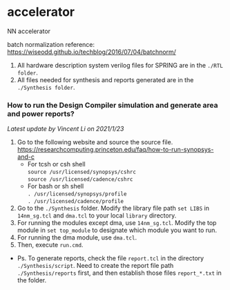 # accelerator
NN accelerator

batch normalization reference: https://wiseodd.github.io/techblog/2016/07/04/batchnorm/


1. All hardware description system verilog files for SPRING are in the `./RTL folder`.
2. All files needed for synthesis and reports generated are in the `./Synthesis folder`.

### How to run the Design Compiler simulation and generate area and power reports?
*Latest update by Vincent Li on 2021/1/23*

1. Go to the following website and source the source file. <https://researchcomputing.princeton.edu/faq/how-to-run-synopsys-and-c>
   * For tcsh or csh shell  
    `source /usr/licensed/synopsys/cshrc`  
    `source /usr/licensed/cadence/cshrc`  
   * For bash or sh shell  
    `. /usr/licensed/synopsys/profile`  
    `. /usr/licensed/cadence/profile`
2. Go to the `./Synthesis` folder. Modify the library file path `set LIBS` in `14nm_sg.tcl` and `dma.tcl` to your local `library` directory.
3. For running the modules except dma, use `14nm_sg.tcl`. Modify the top module in `set top_module` to designate which module you want to run.
4. For running the dma module, use `dma.tcl`.
5. Then, execute `run.cmd`.  

* Ps. To generate reports, check the file `report.tcl` in the directory `./Synthesis/script`. Need to create the report file path `./Synthesis/reports` first, and then establish those files `report_*.txt` in the folder.
